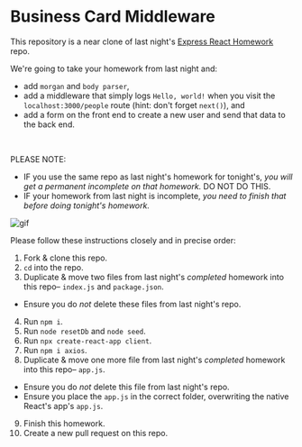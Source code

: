 # Business Card Middleware

This repository is a near clone of last night's [Express React Homework](https://git.generalassemb.ly/sei-nyc-cheetahs/express-react-middleware) repo. 

We're going to take your homework from last night and:

- add `morgan` and `body parser`, 
- add a middleware that simply logs `Hello, world!` when you visit the `localhost:3000/people` route (hint: don't forget `next()`), and
- add a form on the front end to create a new user and send that data to the back end.

<br>

PLEASE NOTE:

- IF you use the same repo as last night's homework for tonight's, *you will get a permanent incomplete on that homework.* DO NOT DO THIS.
- IF your homework from last night is incomplete, *you need to finish that before doing tonight's homework.*

![gif](https://media3.giphy.com/media/KEQzTcbdIvyaA/source.gif)

Please follow these instructions closely and in precise order:

1. Fork & clone this repo.
2. `cd` into the repo.
3. Duplicate & move two files from last night's *completed* homework into this repo– `index.js` and `package.json`. 
  - Ensure you do *not* delete these files from last night's repo.
4. Run `npm i`.
5. Run `node resetDb` and `node seed`.
6. Run `npx create-react-app client`.
7. Run `npm i axios`.
8. Duplicate & move one more file from last night's *completed* homework into this repo– `app.js`. 
  - Ensure you do *not* delete this file from last night's repo.
  - Ensure you place the `app.js` in the correct folder, overwriting the native React's app's `app.js`.
9. Finish this homework.
10. Create a new pull request on this repo.
